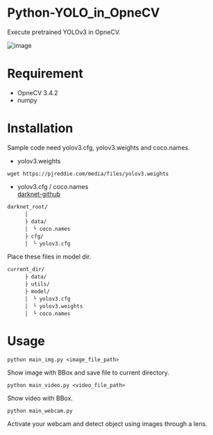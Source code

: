 # Python-YOLO_in_OpneCV
Execute pretrained YOLOv3 in OpneCV.  

![image](https://user-images.githubusercontent.com/35373553/45593378-5d00e800-b9c0-11e8-95f0-2d80b9411367.jpg)

# Requirement
- OpneCV 3.4.2
- numpy  


# Installation
Sample code need yolov3.cfg, yolov3.weights and coco.names.  

- yolov3.weights
```
wget https://pjreddie.com/media/files/yolov3.weights
```
- yolov3.cfg / coco.names  
[darknet-github](https://github.com/pjreddie/darknet)
```
darknet_root/  
    　│
    　├ data/  
    　│　└ coco.names
    　├ cfg/  
    　│　└ yolov3.cfg
```

Place these files in model dir.
```
current_dir/  
    　├ data/  
	　├ utils/  
    　├ model/  
    　│　└ yolov3.cfg
　    │　└ yolov3.weights
　    │　└ coco.names
```

# Usage
```
python main_img.py <image_file_path>
```
Show image with BBox and save file to current directory.

```
python main_video.py <video_file_path>
```
Show video with BBox.


```
python main_webcam.py
```
Activate your webcam and detect object using images through a lens.
